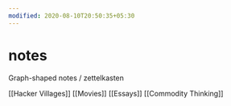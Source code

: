 ```yaml
---
modified: 2020-08-10T20:50:35+05:30
---
```


# notes

Graph-shaped notes / zettelkasten

[[Hacker Villages]]
[[Movies]]
[[Essays]]
[[Commodity Thinking]]
